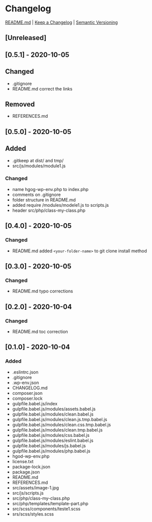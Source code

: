 # Changelog

[README.md](README.md) | [Keep a Changelog](https://keepachangelog.com/) | [Semantic Versioning](https://semver.org/)

## [Unreleased]

## [0.5.1] - 2020-10-05

## Changed

- .gitignore
- README.md correct the links

## Removed

- REFERENCES.md

## [0.5.0] - 2020-10-05

## Added

- .gitkeep at dist/ and tmp/
- src/js/modules/module1.js

### Changed

- name hgog-wp-env.php to index.php
- comments on .gitignore
- folder structure in README.md
- added require /modules/modele1.js to scripts.js
- header src/php/class-my-class.php

## [0.4.0] - 2020-10-05

### Changed

- README.md added `<your-folder-name>` to git clone install method

## [0.3.0] - 2020-10-05

### Changed

- README.md typo corrections

## [0.2.0] - 2020-10-04

### Changed

- README.md toc correction

## [0.1.0] - 2020-10-04

### Added

- .eslintrc.json
- .gitignore
- .wp-env.json
- CHANGELOG.md
- composer.json
- composer.lock
- gulpfile.babel.js/index
- gulpfile.babel.js/modules/assets.babel.js
- gulpfile.babel.js/modules/clean.babel.js
- gulpfile.babel.js/modules/clean.js.tmp.babel.js
- gulpfile.babel.js/modules/clean.css.tmp.babel.js
- gulpfile.babel.js/modules/clean.tmp.babel.js
- gulpfile.babel.js/modules/css.babel.js
- gulpfile.babel.js/modules/eslint.babel.js
- gulpfile.babel.js/modules/js.babel.js
- gulpfile.babel.js/modules/php.babel.js
- hgod-wp-env.php
- license.txt
- package-lock.json
- package.json
- README.md
- REFERENCES.md
- src/assets/image-1.jpg
- src/js/scripts.js
- src/php/class-my-class.php
- src/php/templates/template-part.php
- src/scss/components/teste1.scss
- srs/scss/styles.scss